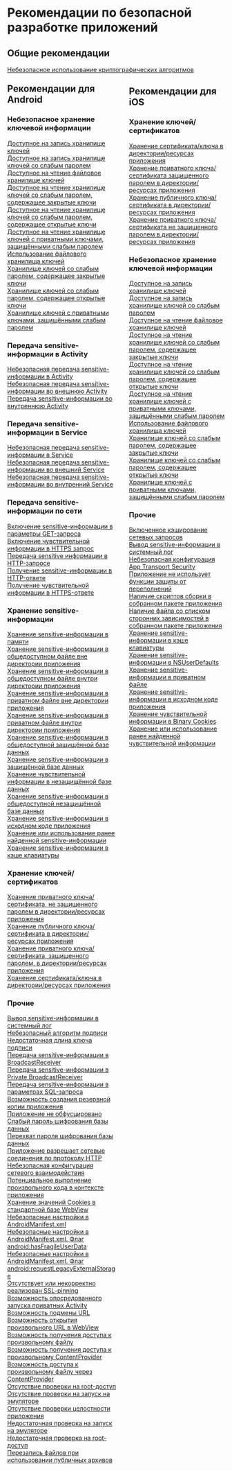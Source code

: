 # Рекомендации по безопасной разработке приложений

## Общие рекомендации

<a href="../rg/ru/general/using%20of%20cryptographic%20algorithms/">Небезопасное использование криптографических алгоритмов</a>

<div style='float: left; width: 50%; margin-top: -20px; margin-right: 30px;' markdown>

## Рекомендации для Android

### Небезопасное хранение ключевой информации

<a href="../../rg/ru/android/a_writable_keystore/">Доступное на запись хранилище ключей</a><br>
<a href="../../rg/ru/android/a_keystore_with_write_permission_protected_by_a_weak_password/">Доступное на запись хранилище ключей со слабым паролем</a><br>
<a href="../../rg/ru/android/readable_file_keystore/">Доступное на чтение файловое хранилище ключей</a><br>
<a href="../../rg/ru/android/a_readable_keystore%2C_protected_by_a_weak_password%2C_with_private_keys/">Доступное на чтение хранилище ключей со слабым паролем, содержащее закрытые ключи</a><br>
<a href="../../rg/ru/android/a_readable_keystore%2C_protected_by_a_weak_password%2C_with_public_keys/">Доступное на чтение хранилище ключей со слабым паролем, содержащее открытые ключи</a><br>
<a href="../../rg/ru/android/a_readable_keystore_containing_private_keys_protected_by_a_weak_password/">Доступное на чтение хранилище ключей с приватными ключами, защищёнными слабым паролем</a><br>
<a href="../../rg/ru/android/using_a_file_keystore/">Использование файлового хранилища ключей</a><br>
<a href="../../rg/ru/android/a_keystore%2C_protected_by_weak_password%2C_containing_private_keys/">Хранилище ключей со слабым паролем, содержащее закрытые ключи</a><br>
<a href="../../rg/ru/android/a_keystore%2C_protected_by_weak_password%2C_containing_public_keys/">Хранилище ключей со слабым паролем, содержащее открытые ключи</a><br>
<a href="../../rg/ru/android/a_keystore_containing_private_keys_protected_by_a_weak_password/">Хранилище ключей с приватными ключами, защищёнными слабым паролем</a> 

### Передача sensitive-информации в Activity

<a href="../../rg/ru/android/insecure_transmission_of_sensitive_information_in_activity/">Небезопасная передача sensitive-информации в Activity</a><br>
<a href="../../rg/ru/android/insecure_transmission_of_sensitive_information_in_external_activity/">Небезопасная передача sensitive-информации во внешнюю Activity</a><br>
<a href="../../rg/ru/android/insecure_transmission_of_sensitive_information_in_private_activity/">Передача sensitive-информации во внутреннюю Activity</a>

### Передача sensitive-информации в Service

<a href="../../rg/ru/android/insecure_transmission_of_sensitive_information_in_service/">Небезопасная передача sensitive-информации в Service</a><br>
<a href="../../rg/ru/android/insecure_transmission_of_sensitive_information_in_external_service/">Небезопасная передача sensitive-информации во внешний Service</a><br>
<a href="../../rg/ru/android/insecure_transmission_of_sensitive_information_in_internal_service/">Небезопасная передача sensitive-информации во внутренний Service</a>

### Передача sensitive-информации по сети

<a href="../../rg/ru/android/inclusion_of_sensitive_information_into_the_get_request_parameters/">Включение sensitive-информации в параметры GET-запроса</a><br>
<a href="../../rg/ru/android/inclusion_of_sensitive_information_into_an_https_request/">Включение чувствительной информации в HTTPS запрос</a><br>
<a href="../../rg/ru/android/transmission_of_sensitive_information_in_an_http_request/">Передача sensitive информации в HTTP-запросе</a><br>
<a href="../../rg/ru/android/transmission_of_sensitive_information_in_an_http_response/">Получение sensitive-информации в HTTP-ответе</a><br>
<a href="../../rg/ru/android/inclusion_of_sensitive_information_into_an_https_response/">Получение чувствительной информации в HTTPS-ответе</a>


### Хранение sensitive-информации

<a href="../../rg/ru/android/storing_sensitive_information_in_memory/">Хранение sensitive-информации в памяти</a><br>
<a href="../../rg/ru/android/storing_sensitive_information_in_a_public_file_outside_the_application_s_directory/">Хранение sensitive-информации в общедоступном файле вне директории приложения</a><br>
<a href="../../rg/ru/android/storing_sensitive_information_in_a_public_file_inside_the_application_s_directory/">Хранение sensitive-информации в общедоступном файле внутри директории приложения</a><br>
<a href="../../rg/ru/android/storing_sensitive_information_in_a_private_file_outside_the_application_s_directory/">Хранение sensitive-информации в приватном файле вне директории приложения</a><br>
<a href="../../rg/ru/android/storing_sensitive_information_in_a_private_file_inside_the_application_s_directory/">Хранение sensitive-информации в приватном файле внутри директории приложения</a><br>
<a href="../../rg/ru/android/storing_sensitive_information_in_a_public_protected_database/">Хранение sensitive-информации в общедоступной защищённой базе данных</a><br>
<a href="../../rg/ru/android/storing_sensitive_information_in_a_protected_database/">Хранение sensitive-информации в защищённой базе данных</a><br>
<a href="../../rg/ru/android/storing_sensitive_information_in_an_insecure_database/">Хранение чувствительной информации в незащищённой базе данных</a><br>
<a href="../../rg/ru/android/storing_sensitive_information_in_a_public_unprotected_database/">Хранение sensitive-информации в общедоступной незащищённой базе данных</a><br>
<a href="../../rg/ru/android/storing_sensitive_information_in_the_application_source_code/">Хранение sensitive-информации в исходном коде приложения</a><br>
<a href="../../rg/ru/android/storage_or_use_of_previously_found_sensitive_information/">Хранение или использование ранее найденной sensitive-информации</a><br>
<a href="../../rg/ru/android/storing_sensitive_information_in_the_keyboard_cache/">Хранение sensitive-информации в кэше клавиатуры</a>

### Хранение ключей/сертификатов

<a href="../../rg/ru/android/storing_a_private_key_certificate_that_is_not_protected_by_a_password_in_the_directory_resources_of_the_application/">Хранение приватного ключа/сертификата, не защищенного паролем в директории/ресурсах приложения</a><br>
<a href="../../rg/ru/android/storing_a_public_key_certificate_in_the_directory_resources_of_the_application/">Хранение публичного ключа/сертификата в директории/ресурсах приложения</a><br>
<a href="../../rg/ru/android/storing_a_private_key_certificate_protected_by_a_password_in_the_directory_resources_of_the_application/">Хранение приватного ключа/сертификата, защищенного паролем, в директории/ресурсах приложения</a><br>
<a href="../../rg/ru/android/storing_a_key_certificate_in_the_directory_resources_of_the_application/">Хранение сертификата/ключа в директории/ресурсах приложения</a>

### Прочие

<a href="../../rg/ru/android/output_of_sensitive_information_into_the_system_log/">Вывод sensitive-информации в системный лог</a><br>
<a href="../../rg/ru/android/insecure_signature_algorithm/">Небезопасный алгоритм подписи</a><br>
<a href="../../rg/ru/android/insufficient_length_of_a_signature_key/">Недостаточная длина ключа подписи</a><br>
<a href="../../rg/ru/android/transmission_of_sensitive_information_in_broadcastreceiver/">Передача sensitive-информации в BroadcastReceiver</a><br>
<a href="../../rg/ru/android/transmission_of_sensitive_information_to_a_private_broadcastreceiver/">Передача sensitive-информации в Private BroadcastReceiver</a><br>
<a href="../../rg/ru/android/transmission_of_sensitive_information_in_sql_query_parameters/">Передача sensitive-информации в параметрах SQL-запроса</a><br>
<a href="../../rg/ru/android/possibility_to_create_a_backup_copy_of_the_application/">Возможность создания резервной копии приложения</a><br>
<a href="../../rg/ru/android/application_is_not_obfuscated/">Приложение не обфусцировано</a><br>
<a href="../../rg/ru/android/weak_database_encryption_password/">Слабый пароль шифрования базы данных</a><br>
<a href="../../rg/ru/android/interception_of_the_database_encryption_password/">Перехват пароля шифрования базы данных</a><br>
<a href="../../rg/ru/android/an_application_allows_network_connections_via_http/">Приложение разрешает сетевые соединения по протоколу HTTP</a><br>
<a href="../../rg/ru/android/insecure_networking_configuration/">Небезопасная конфигурация сетевого взаимодействия</a><br>
<a href="../../rg/ru/android/potential_execution_of_arbitrary_code_within_the_application/">Потенциальное выполнение произвольного кода в контексте приложения</a><br>
<a href="../../rg/ru/android/storing_cookie_values_in_the_standard_webview_database/">Хранение значений Cookies в стандартной базе WebView</a><br>
<a href="../../rg/ru/android/insecure_settings_in_androidmanifest.xml/">Небезопасные настройки в AndroidManifest.xml</a><br>
<a href="../../rg/ru/android/insecure_settings_in_androidmanifest.xml._the_android_hasfragileuserdata_flag/">Небезопасные настройки в AndroidManifest.xml. Флаг android:hasFragileUserData</a><br>
<a href="../../rg/ru/android/insecure_settings_in_androidmanifest.xml._the_android_requestlegacyexternalstorage_flag/">Небезопасные настройки в AndroidManifest.xml. Флаг android:requestLegacyExternalStorage</a><br>
<a href="../../rg/ru/android/ssl-pinning_is_missing_or_incorrectly_realized/">Отсутствует или некорректно реализован SSL-pinning</a><br>
<a href="../../rg/ru/android/ability_to_run_private_activity_indirectly/">Возможность опосредованного запуска приватных Activity</a><br>
<a href="../../rg/ru/android/url_spoofing_possibility/">Возможность подмены URL</a><br>
<a href="../../rg/ru/android/ability_to_open_an_arbitrary_url_in_webview/">Возможность открытия произвольного URL в WebView</a><br>
<a href="../../rg/ru/android/access_to_an_arbitrary_file/">Возможность получения доступа к произвольному файлу</a><br>
<a href="../../rg/ru/android/access_to_an_arbitrary_contentprovider/">Возможность получения доступа к произвольному ContentProvider</a><br>
<a href="../../rg/ru/android/ability_to_access_an_arbitrary_file_via_contentprovider/">Возможность доступа к произвольному файлу через ContentProvider</a><br>
<a href="../../rg/ru/android/absence_of_root_access_check/">Отсутствие проверки на root-доступ</a><br>
<a href="../../rg/ru/android/absense_of_emulator_start-up_check/">Отсутствие проверки на запуск на эмуляторе</a><br>
<a href="../../rg/ru/android/absence_of_app_integrity_check/">Отсутствие проверки целостности приложения</a><br>
<a href="../../rg/ru/android/insufficient_emulator_start-up_check/">Недостаточная проверка на запуск на эмуляторе</a><br>
<a href="../../rg/ru/android/insufficient_root_access_check/">Недостаточная проверка на root-доступ</a><br>
<a href="../../rg/ru/android/overwrite_files_when_using_public_archives/">Перезапись файлов при использовании публичных архивов</a>

</div>

<div markdown>

## Рекомендации для iOS

### Хранение ключей/сертификатов

<a href="../../rg/ru/ios/storing_a_key_certificate_in_the_directory_resources_of_the_application_ios/">Хранение сертификата/ключа в директории/ресурсах приложения</a><br>
<a href="../../rg/ru/ios/storing_a_private_key_certificate_protected_by_a_password_in_the_directory_resources_of_the_application_ios/">Хранение приватного ключа/сертификата защищенного паролем в директории/ресурсах приложения</a><br>
<a href="../../rg/ru/ios/storing_a_public_key_certificate_in_the_directory_resources_of_the_application_ios/">Хранение публичного ключа/сертификата в директории/ресурсах приложения</a><br>
<a href="../../rg/ru/ios/storing_a_private_key_certificate_that_is_not_protected_by_a_password_in_the_directory_resources_of_the_application_ios/">Хранение приватного ключа/сертификата не защищенного паролем в директории/ресурсах приложения</a>

### Небезопасное хранение ключевой информации

<a href="../../rg/ru/ios/a_writable_keystore_ios/">Доступное на запись хранилище ключей</a><br>
<a href="../../rg/ru/ios/a_keystore_with_write_permission_protected_by_a_weak_password_ios/">Доступное на запись хранилище ключей со слабым паролем</a><br>
<a href="../../rg/ru/ios/readable_file_keystore_ios/">Доступное на чтение файловое хранилище ключей</a><br>
<a href="../../rg/ru/ios/a_readable_keystore%2C_protected_by_a_weak_password%2C_with_private_keys_ios/">Доступное на чтение хранилище ключей со слабым паролем, содержащее закрытые ключи</a><br>
<a href="../../rg/ru/ios/a_readable_keystore%2C_protected_by_a_weak_password%2C_with_public_keys_ios/">Доступное на чтение хранилище ключей со слабым паролем, содержащее открытые ключи</a><br>
<a href="../../rg/ru/ios/a_readable_keystore_containing_private_keys_protected_by_a_weak_password_ios/">Доступное на чтение хранилище ключей с приватными ключами, защищёнными слабым паролем</a><br>
<a href="../../rg/ru/ios/using_a_file_keystore_ios/">Использование файлового хранилища ключей</a><br>
<a href="../../rg/ru/ios/a_keystore%2C_protected_by_weak_password%2C_containing_private_keys_ios/">Хранилище ключей со слабым паролем, содержащее закрытые ключи</a><br>
<a href="../../rg/ru/ios/a_keystore%2C_protected_by_weak_password%2C_containing_public_keys_ios/">Хранилище ключей со слабым паролем, содержащее открытые ключи</a><br>
<a href="../../rg/ru/ios/a_keystore_containing_private_keys_protected_by_a_weak_password_ios/">Хранилище ключей с приватными ключами, защищёнными слабым паролем</a>

### Прочие

<a href="../../rg/ru/ios/enabled_caching_of_network_requests_ios/">Включенное кэширование сетевых запросов</a><br>
<a href="../../rg/ru/ios/output_of_sensitive_information_into_the_system_log_ios/">Вывод sensitive-информации в системный лог</a><br>
<a href="../../rg/ru/ios/insecure_app_transport_security_configuration_ios/">Небезопасная конфигурация App Transport Security</a><br>
<a href="../../rg/ru/ios/application_does_not_use_overflow_protection_features_ios/">Приложение не использует функции защиты от переполнений</a><br>
<a href="../../rg/ru/ios/presence_of_build_scripts_in_the_built_application_package_ios/">Наличие скриптов сборки в собранном пакете приложения</a><br>
<a href="../../rg/ru/ios/presence_of_podfile_in_the_built_application_package_ios/">Наличие файла со списком сторонних зависимостей в собранном пакете приложения</a><br>
<a href="../../rg/ru/ios/storing_sensitive_information_in_the_keyboard_cache_ios/">Хранение sensitive-информации в кэше клавиатуры</a><br>
<a href="../../rg/ru/ios/storing_sensitive_information_in_nsuserdefaults_ios/">Хранение sensitive-информации в NSUserDefaults</a><br>
<a href="../../rg/ru/ios/storing_sensitive_information_in_a_private_file_ios/">Хранение sensitive-информации в приватном файле</a><br>
<a href="../../rg/ru/ios/storing_sensitive_information_in_the_application_source_code_ios/">Хранение sensitive-информации в исходном коде приложения</a><br>
<a href="../../rg/ru/ios/storing_sensitive_information_in_binary_cookies_ios/">Хранение чувствительной информации в Binary Cookies</a><br>
<a href="../../rg/ru/ios/storage_or_use_of_previously_found_sensitive_information_ios/">Хранение или использование ранее найденной чувствительной информации</a>

</div>